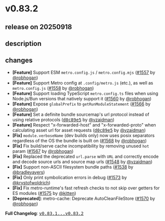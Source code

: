 # v0.83.2

## release on 20250918
## description
## changes
* <strong>[Feature]</strong> Support ESM <code>metro.config.js</code> / <code>metro.config.mjs</code> (<a class="issue-link js-issue-link" data-error-text="Failed to load title" data-id="3323285339" data-permission-text="Title is private" data-url="https://github.com/facebook/metro/issues/1557" data-hovercard-type="pull_request" data-hovercard-url="/facebook/metro/pull/1557/hovercard" href="https://github.com/facebook/metro/pull/1557">#1557</a> by <a class="user-mention notranslate" data-hovercard-type="user" data-hovercard-url="/users/robhogan/hovercard" data-octo-click="hovercard-link-click" data-octo-dimensions="link_type:self" href="https://github.com/robhogan">@robhogan</a>)
* <strong>[Feature]</strong> Support Metro config at <code>.config/metro.js</code> (etc.), as well as <code>metro.config.js</code> (<a class="issue-link js-issue-link" data-error-text="Failed to load title" data-id="3323593712" data-permission-text="Title is private" data-url="https://github.com/facebook/metro/issues/1558" data-hovercard-type="pull_request" data-hovercard-url="/facebook/metro/pull/1558/hovercard" href="https://github.com/facebook/metro/pull/1558">#1558</a> by <a class="user-mention notranslate" data-hovercard-type="user" data-hovercard-url="/users/robhogan/hovercard" data-octo-click="hovercard-link-click" data-octo-dimensions="link_type:self" href="https://github.com/robhogan">@robhogan</a>)
* <strong>[Feature]</strong> Support loading TypeScript <code>metro.config.ts</code> files when using Node.js/Bun versions that natively support it (<a class="issue-link js-issue-link" data-error-text="Failed to load title" data-id="3330556540" data-permission-text="Title is private" data-url="https://github.com/facebook/metro/issues/1560" data-hovercard-type="pull_request" data-hovercard-url="/facebook/metro/pull/1560/hovercard" href="https://github.com/facebook/metro/pull/1560">#1560</a> by <a class="user-mention notranslate" data-hovercard-type="user" data-hovercard-url="/users/robhogan/hovercard" data-octo-click="hovercard-link-click" data-octo-dimensions="link_type:self" href="https://github.com/robhogan">@robhogan</a>)
* <strong>[Feature]</strong> Expose <code>globalPrefix</code> to <code>getRunModuleStatement</code> (<a class="issue-link js-issue-link" data-error-text="Failed to load title" data-id="3375451397" data-permission-text="Title is private" data-url="https://github.com/facebook/metro/issues/1566" data-hovercard-type="pull_request" data-hovercard-url="/facebook/metro/pull/1566/hovercard" href="https://github.com/facebook/metro/pull/1566">#1566</a> by <a class="user-mention notranslate" data-hovercard-type="user" data-hovercard-url="/users/robhogan/hovercard" data-octo-click="hovercard-link-click" data-octo-dimensions="link_type:self" href="https://github.com/robhogan">@robhogan</a>)
* <strong>[Feature]</strong> Set a definite bundle sourcemap's url protocol instead of using relative protocols (<a class="commit-link" data-hovercard-type="commit" data-hovercard-url="https://github.com/facebook/metro/commit/d0c89e5e09679a7135a71bb614a19e0e9e81ddf1/hovercard" href="https://github.com/facebook/metro/commit/d0c89e5e09679a7135a71bb614a19e0e9e81ddf1"><tt>d0c89e5</tt></a> by <a class="user-mention notranslate" data-hovercard-type="user" data-hovercard-url="/users/vzaidman/hovercard" data-octo-click="hovercard-link-click" data-octo-dimensions="link_type:self" href="https://github.com/vzaidman">@vzaidman</a>)
* <strong>[Feature]</strong> Respect "x-forwarded-host" and "x-forwarded-proto" when calculating asset url for asset requests (<a class="commit-link" data-hovercard-type="commit" data-hovercard-url="https://github.com/facebook/metro/commit/d0c89e5e09679a7135a71bb614a19e0e9e81ddf1/hovercard" href="https://github.com/facebook/metro/commit/d0c89e5e09679a7135a71bb614a19e0e9e81ddf1"><tt>d0c89e5</tt></a> by <a class="user-mention notranslate" data-hovercard-type="user" data-hovercard-url="/users/vzaidman/hovercard" data-octo-click="hovercard-link-click" data-octo-dimensions="link_type:self" href="https://github.com/vzaidman">@vzaidman</a>)
* <strong>[Fix]</strong> <code>module.verboseName</code> (dev builds only) now uses posix separators regardless of the OS the bundle is built on (<a class="issue-link js-issue-link" data-error-text="Failed to load title" data-id="3383477913" data-permission-text="Title is private" data-url="https://github.com/facebook/metro/issues/1568" data-hovercard-type="pull_request" data-hovercard-url="/facebook/metro/pull/1568/hovercard" href="https://github.com/facebook/metro/pull/1568">#1568</a> by <a class="user-mention notranslate" data-hovercard-type="user" data-hovercard-url="/users/robhogan/hovercard" data-octo-click="hovercard-link-click" data-octo-dimensions="link_type:self" href="https://github.com/robhogan">@robhogan</a>)
* <strong>[Fix]</strong> Fix build/serve cache incompatibility by removing unused <code>hot</code> param (<a class="issue-link js-issue-link" data-error-text="Failed to load title" data-id="3380127473" data-permission-text="Title is private" data-url="https://github.com/facebook/metro/issues/1567" data-hovercard-type="pull_request" data-hovercard-url="/facebook/metro/pull/1567/hovercard" href="https://github.com/facebook/metro/pull/1567">#1567</a> by <a class="user-mention notranslate" data-hovercard-type="user" data-hovercard-url="/users/robhogan/hovercard" data-octo-click="hovercard-link-click" data-octo-dimensions="link_type:self" href="https://github.com/robhogan">@robhogan</a>)
* <strong>[Fix]</strong> Replaced the deprecated <code>url.parse</code> with <code>URL</code> and correctly encode and decode source urls and source map urls (<a class="issue-link js-issue-link" data-error-text="Failed to load title" data-id="3301067626" data-permission-text="Title is private" data-url="https://github.com/facebook/metro/issues/1548" data-hovercard-type="pull_request" data-hovercard-url="/facebook/metro/pull/1548/hovercard" href="https://github.com/facebook/metro/pull/1548">#1548</a> by <a class="user-mention notranslate" data-hovercard-type="user" data-hovercard-url="/users/vzaidman/hovercard" data-octo-click="hovercard-link-click" data-octo-dimensions="link_type:self" href="https://github.com/vzaidman">@vzaidman</a>)
* <strong>[Fix]</strong> Support non-ASCII filesystem bundle paths (<a class="issue-link js-issue-link" data-error-text="Failed to load title" data-id="3254451053" data-permission-text="Title is private" data-url="https://github.com/facebook/metro/issues/1538" data-hovercard-type="pull_request" data-hovercard-url="/facebook/metro/pull/1538/hovercard" href="https://github.com/facebook/metro/pull/1538">#1538</a> by <a class="user-mention notranslate" data-hovercard-type="user" data-hovercard-url="/users/bradleyayers/hovercard" data-octo-click="hovercard-link-click" data-octo-dimensions="link_type:self" href="https://github.com/bradleyayers">@bradleyayers</a>)
* <strong>[Fix]</strong> Only print symbolication errors in debug (<a class="issue-link js-issue-link" data-error-text="Failed to load title" data-id="3398509059" data-permission-text="Title is private" data-url="https://github.com/facebook/metro/issues/1573" data-hovercard-type="pull_request" data-hovercard-url="/facebook/metro/pull/1573/hovercard" href="https://github.com/facebook/metro/pull/1573">#1573</a> by <a class="user-mention notranslate" data-hovercard-type="user" data-hovercard-url="/users/krystofwoldrich/hovercard" data-octo-click="hovercard-link-click" data-octo-dimensions="link_type:self" href="https://github.com/krystofwoldrich">@krystofwoldrich</a>)
* <strong>[Fix]</strong> Fix metro-runtime's fast refresh checks to not skip over getters for ES modules (<a class="issue-link js-issue-link" data-error-text="Failed to load title" data-id="3402499032" data-permission-text="Title is private" data-url="https://github.com/facebook/metro/issues/1575" data-hovercard-type="pull_request" data-hovercard-url="/facebook/metro/pull/1575/hovercard" href="https://github.com/facebook/metro/pull/1575">#1575</a> by <a class="user-mention notranslate" data-hovercard-type="user" data-hovercard-url="/users/kitten/hovercard" data-octo-click="hovercard-link-click" data-octo-dimensions="link_type:self" href="https://github.com/kitten">@kitten</a>)
* <strong>[Deprecated]</strong>: metro-cache: Deprecate AutoCleanFileStore (<a class="issue-link js-issue-link" data-error-text="Failed to load title" data-id="3394330613" data-permission-text="Title is private" data-url="https://github.com/facebook/metro/issues/1570" data-hovercard-type="pull_request" data-hovercard-url="/facebook/metro/pull/1570/hovercard" href="https://github.com/facebook/metro/pull/1570">#1570</a> by <a class="user-mention notranslate" data-hovercard-type="user" data-hovercard-url="/users/robhogan/hovercard" data-octo-click="hovercard-link-click" data-octo-dimensions="link_type:self" href="https://github.com/robhogan">@robhogan</a>)

<strong>Full Changelog</strong>: <a class="commit-link" href="https://github.com/facebook/metro/compare/v0.83.1...v0.83.2"><tt>v0.83.1...v0.83.2</tt></a>

